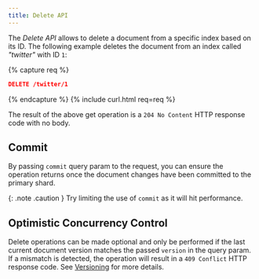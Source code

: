 ```yaml
---
title: Delete API
---
```


The _Delete API_ allows to delete a document from a specific index based on its
ID. The following example deletes the document from an index called _"twitter"_
with ID `1`:

{% capture req %}

```json
DELETE /twitter/1
```
{% endcapture %}
{% include curl.html req=req %}

The result of the above get operation is a `204 No Content` HTTP response code
with no body.


## Commit

By passing `commit` query param to the request, you can ensure the operation
returns once the document changes have been committed to the primary shard.

{: .note .caution }
Try limiting the use of `commit` as it will hit performance.


## Optimistic Concurrency Control

Delete operations can be made optional and only be performed if the last
current document version matches the passed `version` in the query param. If a
mismatch is detected, the operation will result in a `409 Conflict` HTTP response
code. See [Versioning](../versioning) for more details.
